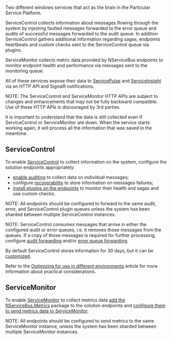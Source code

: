 Two different windows services that act as the brain in the Particular Service Platform.

ServiceControl collects information about messages flowing through the system by injesting faulted messages forwarded to the error queue and audits of successful messages forwarded to the audit queue. In addition ServiceControl gathers additional information regarding sagas, endpoints heartbeats and custom checks sent to the ServiceControl queue via plugins. 

ServiceMonitor collects metric data provided by NServiceBus endpoints to monitor endpoint health and performance via messages sent to the monitoring queue.

All of these services expose their data to [ServicePulse](/servicepulse) and [ServiceInsight](/serviceinsight) via an HTTP API and SignalR notifications.

NOTE: The ServiceControl and ServiceMonitor HTTP APIs are subject to changes and enhancements that may not be fully backward compatible. Use of these HTTP APIs is discouraged by 3rd parties.

It is important to understand that the data is still collected even if ServiceControl or ServiceMonitor are down. When the service starts working again, it will process all the information that was saved in the meantime.

## ServiceControl

To enable [ServiceControl](/servicecontrol) to collect information on the system, configure the solution endpoints appropriately:

 * [enable auditing](/nservicebus/operations/auditing.md) to collect data on individual messages;
 * configure [recoverability](/nservicebus/recoverability) to store information on messages failures;
 * [install plugins on the endpoints](/servicecontrol/plugins/) to monitor their health and sagas and use custom checks.

NOTE: All endpoints should be configured to forward to the same audit, error, and ServiceControl plugin queues unless the system has been sharded between multiple ServiceControl instances.

NOTE: ServiceControl _consumes_ messages that arrive in either the configured audit or error queues, i.e. it removes those messages from the queues. If a copy of those messages is required for further processing, configure [audit forwarding](/servicecontrol/creating-config-file.md#transport-servicecontrolforwardauditmessages) and/or [error queue forwarding](/servicecontrol/creating-config-file.md#transport-servicecontrolforwarderrormessages).

By default ServiceControl stores information for 30 days, but it can be [customized](/servicecontrol/creating-config-file.md).

Refer to the [Optimizing for use in different environments](/servicecontrol/servicecontrol-in-practice.md) article for more information about practical considerations.

## ServiceMonitor

To enable [ServiceMonitor](/servicecontrol) to collect metrics data [add the NServiceBus.Metrics](/nservicebus/operations/metrics.md) package to the solution endpoints and [configure them to send metrics data to ServiceMonitor](/servicecontrol/configure-nservicebusmetrics-for-servicemonitor.md).

NOTE: All endpoints should be configured to send metrics to the same ServiceMonitor instance, unless the system has been sharded between multiple ServiceMonitor instances.
